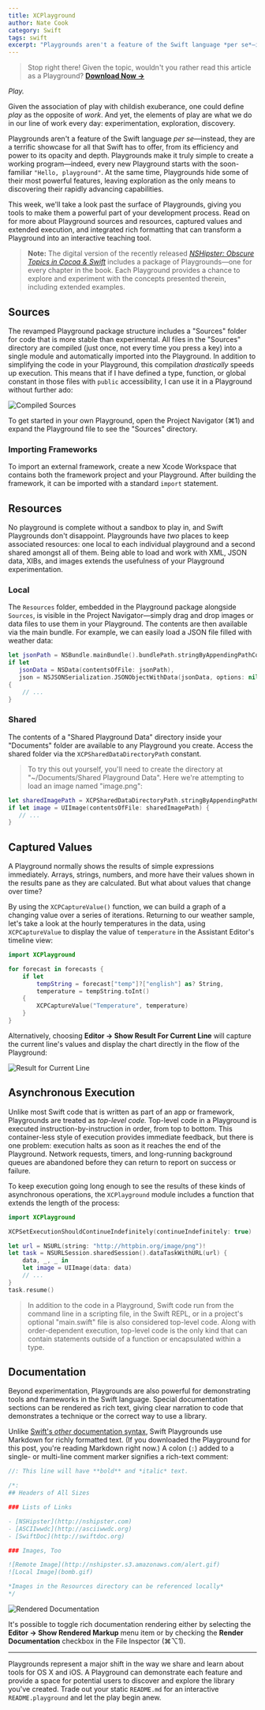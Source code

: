 ```yaml
---
title: XCPlayground
author: Nate Cook
category: Swift
tags: swift
excerpt: "Playgrounds aren't a feature of the Swift language *per se*—instead, they are a terrific showcase for all that Swift has to offer, from its efficiency and power to its opacity and depth. Take a look past the surface of Playgrounds, at tools that make them a powerful part of the development process: sources and resources, captured values and extended execution, and integrated rich formatting that can transform a Playground into an interactive teaching tool."
---
```


> Stop right there! Given the topic, wouldn't you rather read this article as a Playground? **<a href="http://nshipster.s3.amazonaws.com/XCPlayground.playground.zip" onclick="ga('send', 'event', 'link', 'click', 'XCPlayground.playground');">Download Now &rarr;</a>**

*Play.*

Given the association of play with childish exuberance, one could define *play* as the opposite of *work*. And yet, the elements of play are what we do in our line of work every day: experimentation, exploration, discovery. 

Playgrounds aren't a feature of the Swift language *per se*—instead, they are a terrific showcase for all that Swift has to offer, from its efficiency and power to its opacity and depth. Playgrounds make it truly simple to create a working program—indeed, every new Playground starts with the soon-familiar `"Hello, playground"`. At the same time, Playgrounds hide some of their most powerful features, leaving exploration as the only means to discovering their rapidly advancing capabilities.

This week, we'll take a look past the surface of Playgrounds, giving you tools to make them a powerful part of your development process. Read on for more about Playground sources and resources, captured values and extended execution, and integrated rich formatting that can transform a Playground into an interactive teaching tool.

> **Note:** The digital version of the recently released [*NSHipster: Obscure Topics in Cocoa & Swift*](http://gum.co/nshipster-swift) includes a package of Playgrounds—one for every chapter in the book. Each Playground provides a chance to explore and experiment with the concepts presented therein, including extended examples. 



## Sources

The revamped Playground package structure includes a "Sources" folder for code that is more stable than experimental. All files in the "Sources" directory are compiled (just once, not every time you press a key) into a single module and automatically imported into the Playground. In addition to simplifying the code in your Playground, this compilation *drastically* speeds up execution. This means that if I have defined a type, function, or global constant in those files with `public` accessibility, I can use it in a Playground without further ado:

![Compiled Sources](http://nshipster.s3.amazonaws.com/xcplayground-sources.png)

To get started in your own Playground, open the Project Navigator (⌘1) and expand the Playground file to see the "Sources" directory.

### Importing Frameworks

To import an external framework, create a new Xcode Workspace that contains both the framework project and your Playground. After building the framework, it can be imported with a standard `import` statement.



## Resources

No playground is complete without a sandbox to play in, and Swift Playgrounds don't disappoint. Playgrounds have *two* places to keep associated resources: one local to each individual playground and a second shared amongst all of them. Being able to load and work with XML, JSON data, XIBs, and images extends the usefulness of your Playground experimentation.

### Local

The `Resources` folder, embedded in the Playground package alongside `Sources`, is visible in the Project Navigator—simply drag and drop images or data files to use them in your Playground. The contents are then available via the main bundle. For example, we can easily load a JSON file filled with weather data:

```swift
let jsonPath = NSBundle.mainBundle().bundlePath.stringByAppendingPathComponent("weather.json")
if let
   jsonData = NSData(contentsOfFile: jsonPath),
   json = NSJSONSerialization.JSONObjectWithData(jsonData, options: nil, error: nil) as? [String: AnyObject] 
{
    // ...
}
```

### Shared

The contents of a "Shared Playground Data" directory inside your "Documents" folder are available to any Playground you create. Access the shared folder via the `XCPSharedDataDirectoryPath` constant.

> To try this out yourself, you'll need to create the directory at "~/Documents/Shared Playground Data". Here we're attempting to load an image named "image.png":

```swift
let sharedImagePath = XCPSharedDataDirectoryPath.stringByAppendingPathComponent("image.png")
if let image = UIImage(contentsOfFile: sharedImagePath) {
   // ...
}
```


## Captured Values

A Playground normally shows the results of simple expressions immediately. Arrays, strings, numbers, and more have their values shown in the results pane as they are calculated. But what about values that change over time?

By using the `XCPCaptureValue()` function, we can build a graph of a changing value over a series of iterations. Returning to our weather sample, let's take a look at the hourly temperatures in the data, using `XCPCaptureValue` to display the value of `temperature` in the Assistant Editor's timeline view:

```swift
import XCPlayground

for forecast in forecasts {
    if let
        tempString = forecast["temp"]?["english"] as? String,
        temperature = tempString.toInt()
    {
        XCPCaptureValue("Temperature", temperature)
    }
}
```

Alternatively, choosing **Editor &rarr; Show Result For Current Line** will capture the current line's values and display the chart directly in the flow of the Playground:

![Result for Current Line](http://nshipster.s3.amazonaws.com/xcplayground-capture.png)



## Asynchronous Execution

Unlike most Swift code that is written as part of an app or framework, Playgrounds are treated as *top-level code.* Top-level code in a Playground is executed instruction-by-instruction in order, from top to bottom. This container-less style of execution provides immediate feedback, but there is one problem: execution halts as soon as it reaches the end of the Playground. Network requests, timers, and long-running background queues are abandoned before they can return to report on success or failure.

To keep execution going long enough to see the results of these kinds of asynchronous operations, the `XCPlayground` module includes a function that extends the length of the process:

```swift
import XCPlayground

XCPSetExecutionShouldContinueIndefinitely(continueIndefinitely: true)

let url = NSURL(string: "http://httpbin.org/image/png")!
let task = NSURLSession.sharedSession().dataTaskWithURL(url) {
    data, _, _ in
    let image = UIImage(data: data)
    // ...
}
task.resume()
```

> In addition to the code in a Playground, Swift code run from the command line in a scripting file, in the Swift REPL, or in a project's optional "main.swift" file is also considered top-level code. Along with order-dependent execution, top-level code is the only kind that can contain statements outside of a function or encapsulated within a type.


## Documentation

Beyond experimentation, Playgrounds are also powerful for demonstrating tools and frameworks in the Swift language. Special documentation sections can be rendered as rich text, giving clear narration to code that demonstrates a technique or the correct way to use a library.

Unlike [Swift's *other* documentation syntax](/swift-documentation/), Swift Playgrounds use Markdown for richly formatted text. (If you downloaded the Playground for this post, you're reading Markdown right now.) A colon (`:`) added to a single- or multi-line comment marker signifies a rich-text comment:

```swift
//: This line will have **bold** and *italic* text.

/*:
## Headers of All Sizes

### Lists of Links

- [NSHipster](http://nshipster.com)
- [ASCIIwwdc](http://asciiwwdc.org)
- [SwiftDoc](http://swiftdoc.org)

### Images, Too

![Remote Image](http://nshipster.s3.amazonaws.com/alert.gif)
![Local Image](bomb.gif) 

*Images in the Resources directory can be referenced locally*
*/
```

![Rendered Documentation](http://nshipster.s3.amazonaws.com/xcplayground-documentation.png)

It's possible to toggle rich documentation rendering either by selecting the **Editor &rarr; Show Rendered Markup** menu item or by checking the **Render Documentation** checkbox in the File Inspector (⌘⌥1).


---


Playgrounds represent a major shift in the way we share and learn about tools for OS X and iOS. A Playground can demonstrate each feature and provide a space for potential users to discover and explore the library you've created. Trade out your static `README.md` for an interactive `README.playground` and let the play begin anew.



